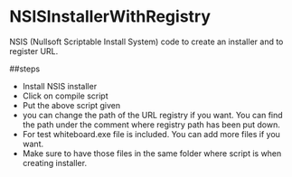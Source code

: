 # NSISInstallerWithRegistry
NSIS (Nullsoft Scriptable Install System) code to create an installer and to register URL.

##steps
- Install NSIS installer
- Click on compile script
- Put the above script given
- you can change the path of the URL registry if you want. You can find the path under the comment where registry path has been put down.
- For test whiteboard.exe file is included. You can add more files if you want.
- Make sure to have those files in the same folder where script is when creating installer.
